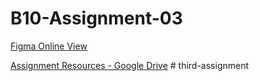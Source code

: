 # B10-Assignment-03

[Figma Online View](https://www.figma.com/design/3LkLBGt1Te6JGZbWdpUUEU/Assignment-3?node-id=0-1&t=a9DWsljnqY8jDbxT-1)

[Assignment Resources - Google Drive](https://drive.google.com/drive/folders/1Y_awQ0SGrij6zdFo1bgxZndxbDkqGejU?usp=sharing)
#   t h i r d - a s s i g n m e n t  
 